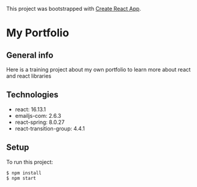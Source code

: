 This project was bootstrapped with [Create React App](https://github.com/facebook/create-react-app).

# My Portfolio

## General info
Here is a training project about my own portfolio to learn more about react and react libraries

## Technologies
* react: 16.13.1
* emailjs-com: 2.6.3
* react-spring: 8.0.27
* react-transition-group: 4.4.1

## Setup
To run this project:
```
$ npm install
$ npm start
```